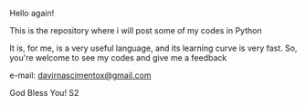 Hello again!

This is the repository where i will post some of my codes in Python

It is, for me, is a very useful language, and its learning curve is very fast.
So, you're welcome to see my codes and give me a feedback

e-mail: davirnascimentox@gmail.com

God Bless You! S2
